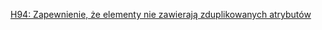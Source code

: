 [H94: Zapewnienie, że elementy nie zawierają zduplikowanych atrybutów](https://www.w3.org/TR/WCAG20-TECHS/H94.html)